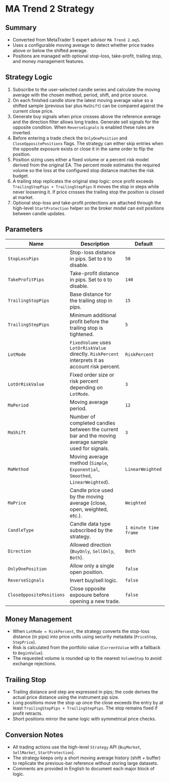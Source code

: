 # MA Trend 2 Strategy

## Summary
- Converted from MetaTrader 5 expert advisor `MA Trend 2.mq5`.
- Uses a configurable moving average to detect whether price trades above or below the shifted average.
- Positions are managed with optional stop-loss, take-profit, trailing stop, and money management features.

## Strategy Logic
1. Subscribe to the user-selected candle series and calculate the moving average with the chosen method, period, shift, and price source.
2. On each finished candle store the latest moving average value so a shifted sample (previous bar plus `MaShift`) can be compared against the current close price.
3. Generate buy signals when price crosses above the reference average and the direction filter allows long trades. Generate sell signals for the opposite condition. When `ReverseSignals` is enabled these rules are inverted.
4. Before entering a trade check the `OnlyOnePosition` and `CloseOppositePositions` flags. The strategy can either skip entries when the opposite exposure exists or close it in the same order to flip the position.
5. Position sizing uses either a fixed volume or a percent risk model derived from the original EA. The percent mode estimates the required volume so the loss at the configured stop distance matches the risk budget.
6. A trailing stop replicates the original step logic: once profit exceeds `TrailingStopPips + TrailingStepPips` it moves the stop in steps while never loosening it. If price crosses the trailing stop the position is closed at market.
7. Optional stop-loss and take-profit protections are attached through the high-level `StartProtection` helper so the broker model can exit positions between candle updates.

## Parameters
| Name | Description | Default |
| --- | --- | --- |
| `StopLossPips` | Stop-loss distance in pips. Set to `0` to disable. | `50` |
| `TakeProfitPips` | Take-profit distance in pips. Set to `0` to disable. | `140` |
| `TrailingStopPips` | Base distance for the trailing stop in pips. | `15` |
| `TrailingStepPips` | Minimum additional profit before the trailing stop is tightened. | `5` |
| `LotMode` | `FixedVolume` uses `LotOrRiskValue` directly. `RiskPercent` interprets it as account risk percent. | `RiskPercent` |
| `LotOrRiskValue` | Fixed order size or risk percent depending on `LotMode`. | `3` |
| `MaPeriod` | Moving average period. | `12` |
| `MaShift` | Number of completed candles between the current bar and the moving average sample used for signals. | `3` |
| `MaMethod` | Moving average method (`Simple`, `Exponential`, `Smoothed`, `LinearWeighted`). | `LinearWeighted` |
| `MaPrice` | Candle price used by the moving average (close, open, weighted, etc.). | `Weighted` |
| `CandleType` | Candle data type subscribed by the strategy. | `1 minute time frame` |
| `Direction` | Allowed direction (`BuyOnly`, `SellOnly`, `Both`). | `Both` |
| `OnlyOnePosition` | Allow only a single open position. | `false` |
| `ReverseSignals` | Invert buy/sell logic. | `false` |
| `CloseOppositePositions` | Close opposite exposure before opening a new trade. | `false` |

## Money Management
- When `LotMode = RiskPercent`, the strategy converts the stop-loss distance (in pips) into price units using security metadata (`PriceStep`, `StepPrice`).
- Risk is calculated from the portfolio value (`CurrentValue` with a fallback to `BeginValue`).
- The requested volume is rounded up to the nearest `VolumeStep` to avoid exchange rejections.

## Trailing Stop
- Trailing distance and step are expressed in pips; the code derives the actual price distance using the instrument pip size.
- Long positions move the stop up once the close exceeds the entry by at least `TrailingStopPips + TrailingStepPips`. The stop remains fixed if profit retracts.
- Short positions mirror the same logic with symmetrical price checks.

## Conversion Notes
- All trading actions use the high-level `Strategy` API (`BuyMarket`, `SellMarket`, `StartProtection`).
- The strategy keeps only a short moving average history (shift + buffer) to replicate the previous-bar reference without storing large datasets.
- Comments are provided in English to document each major block of logic.
